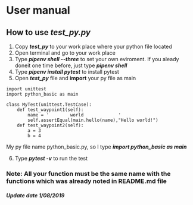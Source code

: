 # User manual

## How to use *test_py.py*
1. Copy __*test_py*__ to your work place where your python file located
2. Open terminal and go to your work place 
3. Type **_pipenv shell --three_** to set your own eviroment. If you aleady doneit one time before, just type **_pipenv shell_**
4. Type **_pipenv install pytest_** to install pytest
5. Open __*test_py*__ file and **import** your py file as main

```
import unittest
import python_basic as main

class MyTest(unittest.TestCase):
    def test_waypoint1(self):
        name = '        world             '
        self.assertEqual(main.hello(name),"Hello world!")
    def test_waypoint2(self):
        a = 3
        b = 4

```
My py file name python_basic.py, so I type **_import python_basic as main_**
 
6. Type **_pytest -v_** to run the test

### Note: All your function must be the same name with the functions which was already noted in README.md file


##### Update date 1/08/2019

